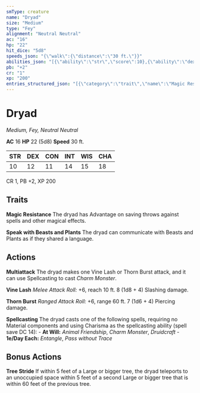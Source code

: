 ```yaml
---
smType: creature
name: "Dryad"
size: "Medium"
type: "Fey"
alignment: "Neutral Neutral"
ac: "16"
hp: "22"
hit_dice: "5d8"
speeds_json: "{\"walk\":{\"distance\":\"30 ft.\"}}"
abilities_json: "[{\"ability\":\"str\",\"score\":10},{\"ability\":\"dex\",\"score\":12},{\"ability\":\"con\",\"score\":11},{\"ability\":\"int\",\"score\":14},{\"ability\":\"wis\",\"score\":15},{\"ability\":\"cha\",\"score\":18}]"
pb: "+2"
cr: "1"
xp: "200"
entries_structured_json: "[{\"category\":\"trait\",\"name\":\"Magic Resistance\",\"text\":\"The dryad has Advantage on saving throws against spells and other magical effects.\"},{\"category\":\"trait\",\"name\":\"Speak with Beasts and Plants\",\"text\":\"The dryad can communicate with Beasts and Plants as if they shared a language.\"},{\"category\":\"action\",\"name\":\"Multiattack\",\"text\":\"The dryad makes one Vine Lash or Thorn Burst attack, and it can use Spellcasting to cast *Charm Monster*.\"},{\"category\":\"action\",\"name\":\"Vine Lash\",\"text\":\"*Melee Attack Roll:* +6, reach 10 ft. 8 (1d8 + 4) Slashing damage.\"},{\"category\":\"action\",\"name\":\"Thorn Burst\",\"text\":\"*Ranged Attack Roll:* +6, range 60 ft. 7 (1d6 + 4) Piercing damage.\"},{\"category\":\"action\",\"name\":\"Spellcasting\",\"text\":\"The dryad casts one of the following spells, requiring no Material components and using Charisma as the spellcasting ability (spell save DC 14): - **At Will:** *Animal Friendship*, *Charm Monster*, *Druidcraft* - **1e/Day Each:** *Entangle*, *Pass without Trace*\"},{\"category\":\"bonus\",\"name\":\"Tree Stride\",\"text\":\"If within 5 feet of a Large or bigger tree, the dryad teleports to an unoccupied space within 5 feet of a second Large or bigger tree that is within 60 feet of the previous tree.\"}]"
---
```


# Dryad
*Medium, Fey, Neutral Neutral*

**AC** 16
**HP** 22 (5d8)
**Speed** 30 ft.

| STR | DEX | CON | INT | WIS | CHA |
| --- | --- | --- | --- | --- | --- |
| 10 | 12 | 11 | 14 | 15 | 18 |

CR 1, PB +2, XP 200

## Traits

**Magic Resistance**
The dryad has Advantage on saving throws against spells and other magical effects.

**Speak with Beasts and Plants**
The dryad can communicate with Beasts and Plants as if they shared a language.

## Actions

**Multiattack**
The dryad makes one Vine Lash or Thorn Burst attack, and it can use Spellcasting to cast *Charm Monster*.

**Vine Lash**
*Melee Attack Roll:* +6, reach 10 ft. 8 (1d8 + 4) Slashing damage.

**Thorn Burst**
*Ranged Attack Roll:* +6, range 60 ft. 7 (1d6 + 4) Piercing damage.

**Spellcasting**
The dryad casts one of the following spells, requiring no Material components and using Charisma as the spellcasting ability (spell save DC 14): - **At Will:** *Animal Friendship*, *Charm Monster*, *Druidcraft* - **1e/Day Each:** *Entangle*, *Pass without Trace*

## Bonus Actions

**Tree Stride**
If within 5 feet of a Large or bigger tree, the dryad teleports to an unoccupied space within 5 feet of a second Large or bigger tree that is within 60 feet of the previous tree.
